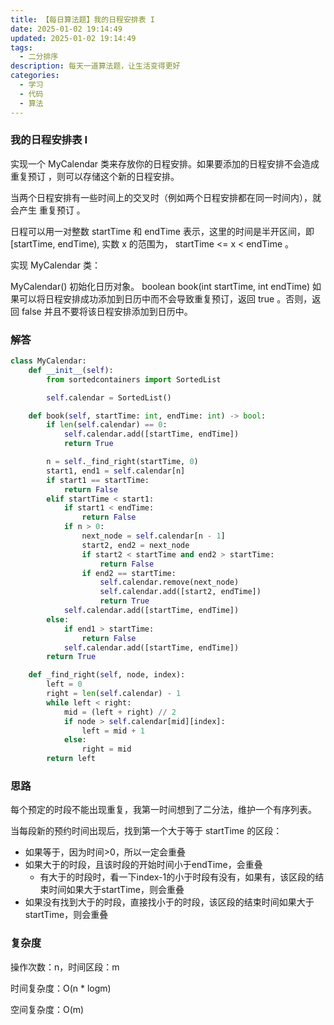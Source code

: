```yaml
---
title: 【每日算法题】我的日程安排表 I
date: 2025-01-02 19:14:49
updated: 2025-01-02 19:14:49
tags:
  - 二分排序
description: 每天一道算法题，让生活变得更好
categories:
  - 学习
  - 代码
  - 算法
---
```


### 我的日程安排表 I

实现一个 MyCalendar 类来存放你的日程安排。如果要添加的日程安排不会造成 重复预订 ，则可以存储这个新的日程安排。

当两个日程安排有一些时间上的交叉时（例如两个日程安排都在同一时间内），就会产生 重复预订 。

日程可以用一对整数 startTime 和 endTime 表示，这里的时间是半开区间，即 [startTime, endTime), 实数 x 的范围为，  startTime <= x < endTime 。

实现 MyCalendar 类：

MyCalendar() 初始化日历对象。
boolean book(int startTime, int endTime) 如果可以将日程安排成功添加到日历中而不会导致重复预订，返回 true 。否则，返回 false 并且不要将该日程安排添加到日历中。

### 解答

```python
class MyCalendar:
    def __init__(self):
        from sortedcontainers import SortedList

        self.calendar = SortedList()

    def book(self, startTime: int, endTime: int) -> bool:
        if len(self.calendar) == 0:
            self.calendar.add([startTime, endTime])
            return True

        n = self._find_right(startTime, 0)
        start1, end1 = self.calendar[n]
        if start1 == startTime:
            return False
        elif startTime < start1:
            if start1 < endTime:
                return False
            if n > 0:
                next_node = self.calendar[n - 1]
                start2, end2 = next_node
                if start2 < startTime and end2 > startTime:
                    return False
                if end2 == startTime:
                    self.calendar.remove(next_node)
                    self.calendar.add([start2, endTime])
                    return True
            self.calendar.add([startTime, endTime])
        else:
            if end1 > startTime:
                return False
            self.calendar.add([startTime, endTime])
        return True

    def _find_right(self, node, index):
        left = 0
        right = len(self.calendar) - 1
        while left < right:
            mid = (left + right) // 2
            if node > self.calendar[mid][index]:
                left = mid + 1
            else:
                right = mid
        return left
```

### 思路

每个预定的时段不能出现重复，我第一时间想到了二分法，维护一个有序列表。

当每段新的预约时间出现后，找到第一个大于等于 startTime 的区段：

- 如果等于，因为时间>0，所以一定会重叠
- 如果大于的时段，且该时段的开始时间小于endTime，会重叠
  - 有大于的时段时，看一下index-1的小于时段有没有，如果有，该区段的结束时间如果大于startTime，则会重叠
- 如果没有找到大于的时段，直接找小于的时段，该区段的结束时间如果大于startTime，则会重叠

### 复杂度

操作次数：n，时间区段：m

时间复杂度：O(n * logm)

空间复杂度：O(m)

